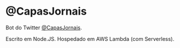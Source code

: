 # @CapasJornais

Bot do Twitter [@CapasJornais](https://twitter.com/CapasJornais). 

Escrito em Node.JS. Hospedado em AWS Lambda (com Serverless). 
